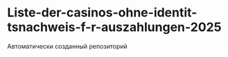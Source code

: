 # Liste-der-casinos-ohne-identit-tsnachweis-f-r-auszahlungen-2025
Автоматически созданный репозиторий
